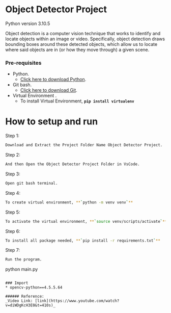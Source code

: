 # Object Detector Project

Python version 3.10.5

Object detection is a computer vision technique that works to identify and locate objects within an image or video. Specifically, object detection draws bounding boxes around these detected objects, which allow us to locate where said objects are in (or how they move through) a given scene.

### Pre-requisites
  * Python.
    - [Click here to download Python](https://www.python.org/downloads).
  * Git bash.
    - [Click here to download Git](https://git-scm.com/downloads).
  * Virtual Environment .
    - To install Virtual Environment, **`pip install virtualenv`**
  
# How to setup and run  
  Step 1: 
  ```bash
  Download and Extract the Project Folder Name Object Detector Project.
  ```
  
  Step 2:
  ```bash
  And then Open the Object Detector Project Folder in VsCode.
  ```
  
  Step 3:  
  ```bash
  Open git bash terminal.
  ```
  
  Step 4:
  ```bash 
 To create virtual environment, **`python -m venv venv`**
  ```
  
  Step 5:
  ```bash 
 To activate the virtual environment, **`source venv/scripts/activate`**
  ```
  
  Step 6:
  ```bash 
 To install all package needed, **`pip install -r requirements.txt`**
  ```
  
  Step 7:
  ```bash 
Run the program.
  ```
  python main.py
  ```

### Import
  * opencv-python==4.5.5.64

###### Reference:
 _Video Link: [link](https://www.youtube.com/watch?v=diWDgKcH3E0&t=410s)_
